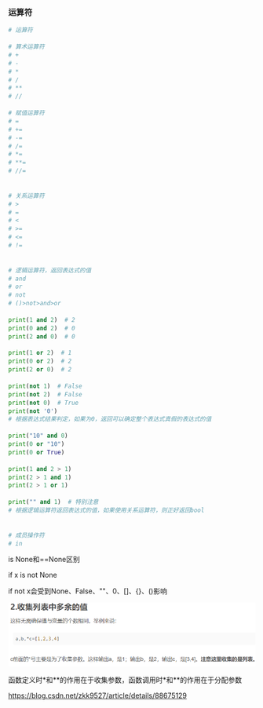 ### 运算符

```python
# 运算符

# 算术运算符
# +
# -
# *
# /
# **
# //

# 赋值运算符
# =
# +=
# -=
# /=
# *=
# **=
# //=


# 关系运算符
# >
# =
# <
# >=
# <=
# !=


# 逻辑运算符，返回表达式的值
# and
# or
# not
# ()>not>and>or

print(1 and 2)  # 2
print(0 and 2)  # 0
print(2 and 0)  # 0

print(1 or 2)  # 1
print(0 or 2)  # 2
print(2 or 0)  # 2

print(not 1)  # False
print(not 2)  # False
print(not 0)  # True
print(not '0')
# 根据表达式结果判定，如果为0，返回可以确定整个表达式真假的表达式的值

print("10" and 0)
print(0 or "10")
print(0 or True)

print(1 and 2 > 1)
print(2 > 1 and 1)
print(2 > 1 or 1)

print("" and 1)  # 特别注意
# 根据逻辑运算符返回表达式的值，如果使用关系运算符，则正好返回bool


# 成员操作符
# in
```



is None和==None区别



if x is not None

if not x会受到None、False、""、0、[]、{}、()影响











![image-20221111174628592](4.运算符.assets/image-20221111174628592.png)



函数定义时\*和\*\*的作用在于收集参数，函数调用时\*和\*\*的作用在于分配参数

https://blog.csdn.net/zkk9527/article/details/88675129

